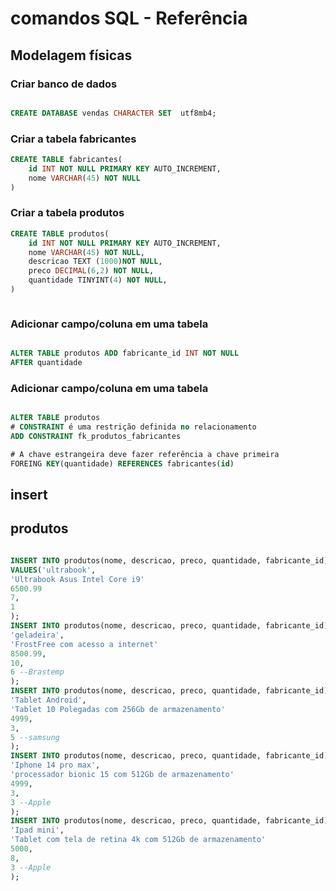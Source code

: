 # comandos SQL - Referência
 <!--___________________________________________________________________________  -->
## Modelagem físicas 

### Criar banco de dados 

```sql

CREATE DATABASE vendas CHARACTER SET  utf8mb4;

```

<!-- ____________________________________________________________________________ -->

### Criar a tabela fabricantes

```sql
CREATE TABLE fabricantes(
    id INT NOT NULL PRIMARY KEY AUTO_INCREMENT,
    nome VARCHAR(45) NOT NULL
)


```
<!-- ____________________________________________________________________________ -->

### Criar a tabela produtos

```sql
CREATE TABLE produtos(
    id INT NOT NULL PRIMARY KEY AUTO_INCREMENT,
    nome VARCHAR(45) NOT NULL,
    descricao TEXT (1000)NOT NULL,
    preco DECIMAL(6,2) NOT NULL,
    quantidade TINYINT(4) NOT NULL,
)



```
<!-- ____________________________________________________________________________ -->

### Adicionar campo/coluna em uma tabela

```sql

ALTER TABLE produtos ADD fabricante_id INT NOT NULL
AFTER quantidade

```
<!-- ____________________________________________________________________________ -->

### Adicionar campo/coluna em uma tabela

```sql

ALTER TABLE produtos
# CONSTRAINT é uma restrição definida no relacionamento
ADD CONSTRAINT fk_produtos_fabricantes

# A chave estrangeira deve fazer referência a chave primeira 
FOREING KEY(quantidade) REFERENCES fabricantes(id)

```
<!-- ____________________________________________________________________________ -->

## insert
## produtos


```sql

INSERT INTO produtos(nome, descricao, preco, quantidade, fabricante_id)
VALUES('ultrabook',
'Ultrabook Asus Intel Core i9'
6500.99
7,
1
);
INSERT INTO produtos(nome, descricao, preco, quantidade, fabricante_id)VALUES(
'geladeira',
'FrostFree com acesso a internet'
8500.99,
10,
6 --Brastemp
);
INSERT INTO produtos(nome, descricao, preco, quantidade, fabricante_id)VALUES(
'Tablet Android',
'Tablet 10 Polegadas com 256Gb de armazenamento'
4999,
3,
5 --samsung
);
INSERT INTO produtos(nome, descricao, preco, quantidade, fabricante_id)VALUES(
'Iphone 14 pro max',
'processador bionic 15 com 512Gb de armazenamento'
4999,
3,
3 --Apple
);
INSERT INTO produtos(nome, descricao, preco, quantidade, fabricante_id)VALUES(
'Ipad mini',
'Tablet com tela de retina 4k com 512Gb de armazenamento'
5000,
8,
3 --Apple
);


```


